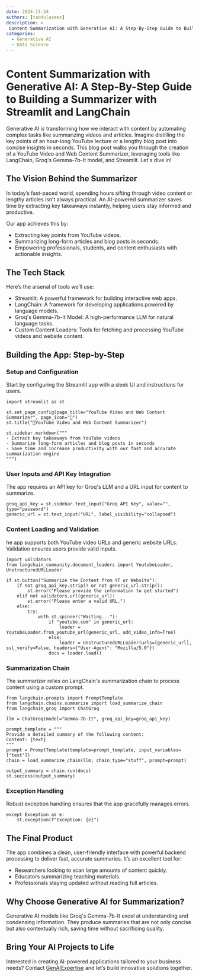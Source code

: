 ```yaml
---
date: 2024-11-24
authors: [tabdulazeez]
description: >
 Content Summarization with Generative AI: A Step-By-Step Guide to Building a Summarizer with Streamlit and LangChain
categories:
  - Generative AI
  - Data Science
---
```


# Content Summarization with Generative AI: A Step-By-Step Guide to Building a Summarizer with Streamlit and LangChain

Generative AI is transforming how we interact with content by automating complex tasks like summarizing videos and articles. Imagine distilling the key points of an hour-long YouTube lecture or a lengthy blog post into concise insights in seconds. This blog post walks you through the creation of a YouTube Video and Web Content Summarizer, leveraging tools like LangChain, Groq's Gemma-7b-It model, and Streamlit. Let's dive in!

<!-- more -->

## The Vision Behind the Summarizer

In today’s fast-paced world, spending hours sifting through video content or lengthy articles isn’t always practical. An AI-powered summarizer saves time by extracting key takeaways instantly, helping users stay informed and productive.

Our app achieves this by:

- Extracting key points from YouTube videos.
- Summarizing long-form articles and blog posts in seconds.
- Empowering professionals, students, and content enthusiasts with actionable insights.

## The Tech Stack
Here’s the arsenal of tools we’ll use:

- Streamlit: A powerful framework for building interactive web apps.
- LangChain: A framework for developing applications powered by language models.
- Groq's Gemma-7b-It Model: A high-performance LLM for natural language tasks.
- Custom Content Loaders: Tools for fetching and processing YouTube videos and website content.


## Building the App: Step-by-Step

### Setup and Configuration
Start by configuring the Streamlit app with a sleek UI and instructions for users.

```
import streamlit as st

st.set_page_config(page_title="YouTube Video and Web Content Summarizer", page_icon="🦜")
st.title("🦜YouTube Video and Web Content Summarizer")

st.sidebar.markdown("""
- Extract key takeaways from YouTube videos
- Summarize long-form articles and blog posts in seconds
- Save time and increase productivity with our fast and accurate summarization engine
""")

```

### User Inputs and API Key Integration
The app requires an API key for Groq's LLM and a URL input for content to summarize.

```
groq_api_key = st.sidebar.text_input("Groq API Key", value="", type="password")
generic_url = st.text_input("URL", label_visibility="collapsed")

```

### Content Loading and Validation
he app supports both YouTube video URLs and generic website URLs. Validation ensures users provide valid inputs.

```
import validators
from langchain_community.document_loaders import YoutubeLoader, UnstructuredURLLoader

if st.button("Summarize the Content from YT or Website"):
    if not groq_api_key.strip() or not generic_url.strip():
        st.error("Please provide the information to get started")
    elif not validators.url(generic_url):
        st.error("Please enter a valid URL.")
    else:
        try:
            with st.spinner("Waiting..."):
                if "youtube.com" in generic_url:
                    loader = YoutubeLoader.from_youtube_url(generic_url, add_video_info=True)
                else:
                    loader = UnstructuredURLLoader(urls=[generic_url], ssl_verify=False, headers={"User-Agent": "Mozilla/5.0"})
                docs = loader.load()

```

### Summarization Chain
The summarizer relies on LangChain's summarization chain to process content using a custom prompt.

```
from langchain.prompts import PromptTemplate
from langchain.chains.summarize import load_summarize_chain
from langchain_groq import ChatGroq

llm = ChatGroq(model="Gemma-7b-It", groq_api_key=groq_api_key)

prompt_template = """
Provide a detailed summary of the following content:
Content: {text}
"""
prompt = PromptTemplate(template=prompt_template, input_variables=["text"])
chain = load_summarize_chain(llm, chain_type="stuff", prompt=prompt)

output_summary = chain.run(docs)
st.success(output_summary)

```

### Exception Handling
Robust exception handling ensures that the app gracefully manages errors.

```
except Exception as e:
    st.exception(f"Exception: {e}")

```

## The Final Product
The app combines a clean, user-friendly interface with powerful backend processing to deliver fast, accurate summaries. It’s an excellent tool for:

- Researchers looking to scan large amounts of content quickly.
- Educators summarizing teaching materials.
- Professionals staying updated without reading full articles.


## Why Choose Generative AI for Summarization?
Generative AI models like Groq's Gemma-7b-It excel at understanding and condensing information. They produce summaries that are not only concise but also contextually rich, saving time without sacrificing quality.

## Bring Your AI Projects to Life
Interested in creating AI-powered applications tailored to your business needs? Contact [GenAIExpertise](https://genaiexpertise.com) and let’s build innovative solutions together.


